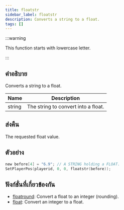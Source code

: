 ```yaml
---
title: floatstr
sidebar_label: floatstr
description: Converts a string to a float.
tags: []
---
```


:::warning

This function starts with lowercase letter.

:::

## คำอธิบาย

Converts a string to a float.

| Name   | Description                         |
| ------ | ----------------------------------- |
| string | The string to convert into a float. |

## ส่งคืน

The requested float value.

## ตัวอย่าง

```c
new before[4] = "6.9"; // A STRING holding a FLOAT.
SetPlayerPos(playerid, 0, 0, floatstr(before));
```

## ฟังก์ชั่นที่เกี่ยวข้องกัน

- [floatround](../functions/floatround): Convert a float to an integer (rounding).
- [float](../functions/float): Convert an integer to a float.
